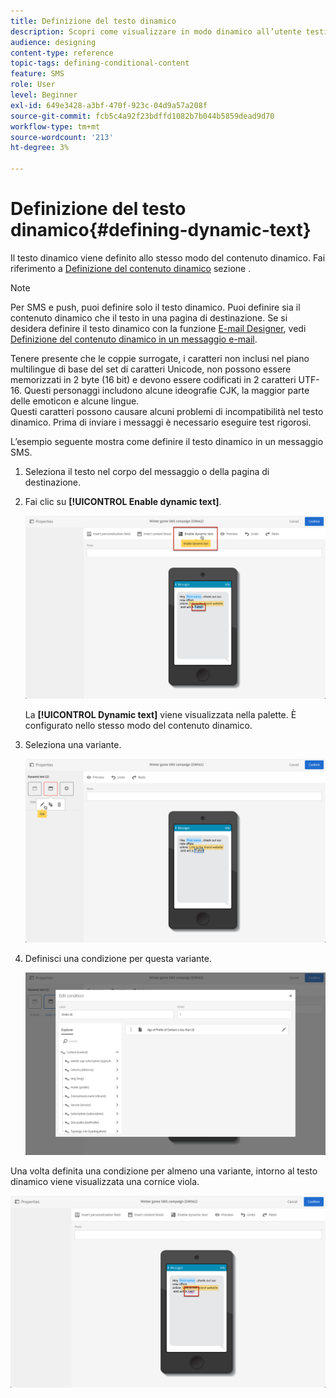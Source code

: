 ```yaml
---
title: Definizione del testo dinamico
description: Scopri come visualizzare in modo dinamico all’utente testi diversi in base alle condizioni definite in Adobe Campaign.
audience: designing
content-type: reference
topic-tags: defining-conditional-content
feature: SMS
role: User
level: Beginner
exl-id: 649e3428-a3bf-470f-923c-04d9a57a208f
source-git-commit: fcb5c4a92f23bdffd1082b7b044b5859dead9d70
workflow-type: tm+mt
source-wordcount: '213'
ht-degree: 3%

---
```


# Definizione del testo dinamico{#defining-dynamic-text}

Il testo dinamico viene definito allo stesso modo del contenuto dinamico. Fai riferimento a [Definizione del contenuto dinamico](../../designing/using/personalization.md#defining-dynamic-content-in-an-email) sezione .

>[!NOTE]
>
>Per SMS e push, puoi definire solo il testo dinamico. Puoi definire sia il contenuto dinamico che il testo in una pagina di destinazione. Se si desidera definire il testo dinamico con la funzione [E-mail Designer](../../designing/using/designing-content-in-adobe-campaign.md), vedi [Definizione del contenuto dinamico in un messaggio e-mail](../../designing/using/personalization.md#defining-dynamic-content-in-an-email).

Tenere presente che le coppie surrogate, i caratteri non inclusi nel piano multilingue di base del set di caratteri Unicode, non possono essere memorizzati in 2 byte (16 bit) e devono essere codificati in 2 caratteri UTF-16. Questi personaggi includono alcune ideografie CJK, la maggior parte delle emoticon e alcune lingue.
<br>Questi caratteri possono causare alcuni problemi di incompatibilità nel testo dinamico. Prima di inviare i messaggi è necessario eseguire test rigorosi.


L’esempio seguente mostra come definire il testo dinamico in un messaggio SMS.

1. Seleziona il testo nel corpo del messaggio o della pagina di destinazione.
1. Fai clic su **[!UICONTROL Enable dynamic text]**.

   ![](assets/dynamic_text_sms_1.png)

   La **[!UICONTROL Dynamic text]** viene visualizzata nella palette. È configurato nello stesso modo del contenuto dinamico.

1. Seleziona una variante.

   ![](assets/dynamic_text_sms_2.png)

1. Definisci una condizione per questa variante.

   ![](assets/dynamic_text_sms_4.png)

Una volta definita una condizione per almeno una variante, intorno al testo dinamico viene visualizzata una cornice viola.

![](assets/dynamic_text_sms_3.png)
